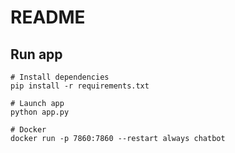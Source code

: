 # README

## Run app
```
# Install dependencies
pip install -r requirements.txt

# Launch app
python app.py

# Docker
docker run -p 7860:7860 --restart always chatbot
```

